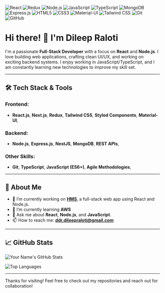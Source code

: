 ![React](https://img.shields.io/badge/-React-61DAFB?logo=react&logoColor=black&style=for-the-badge)
![Redux](https://img.shields.io/badge/-Redux-764ABC?logo=redux&logoColor=white&style=for-the-badge)
![Node.js](https://img.shields.io/badge/-Node.js-339933?logo=node.js&logoColor=white&style=for-the-badge)
![JavaScript](https://img.shields.io/badge/-JavaScript-F7DF1E?logo=javascript&logoColor=black&style=for-the-badge)
![TypeScript](https://img.shields.io/badge/-TypeScript-007ACC?logo=typescript&logoColor=white&style=for-the-badge)
![MongoDB](https://img.shields.io/badge/-MongoDB-47A248?logo=mongodb&logoColor=white&style=for-the-badge)
![Express.js](https://img.shields.io/badge/-Express.js-000000?logo=express&logoColor=white&style=for-the-badge)
![HTML5](https://img.shields.io/badge/-HTML5-E34F26?logo=html5&logoColor=white&style=for-the-badge)
![CSS3](https://img.shields.io/badge/-CSS3-1572B6?logo=css3&logoColor=white&style=for-the-badge)
![Material-UI](https://img.shields.io/badge/-Material--UI-0081CB?logo=material-ui&logoColor=white&style=for-the-badge)
![Tailwind CSS](https://img.shields.io/badge/-Tailwind%20CSS-06B6D4?logo=tailwindcss&logoColor=white&style=for-the-badge)
![Git](https://img.shields.io/badge/-Git-F05032?logo=git&logoColor=white&style=for-the-badge)
![GitHub](https://img.shields.io/badge/-GitHub-181717?logo=github&logoColor=white&style=for-the-badge)

<!--
## Hi there 👋
**ddr-dileep/ddr-dileep** is a ✨ _special_ ✨ repository because its `README.md` (this file) appears on your GitHub profile.

Here are some ideas to get you started:

- 🔭 I’m currently working on ...
- 🌱 I’m currently learning ...
- 👯 I’m looking to collaborate on ...
- 🤔 I’m looking for help with ...
- 💬 Ask me about ...
- 📫 How to reach me: ...
- 😄 Pronouns: ...
- ⚡ Fun fact: ...
-->
# Hi there! 👋 I'm Dileep Raloti

I'm a passionate **Full-Stack Developer** with a focus on **React** and **Node.js**. I love building web applications, crafting clean UI/UX, and working on exciting backend systems. I enjoy working in JavaScript/TypeScript, and I am constantly learning new technologies to improve my skill set.

---

## 🛠 Tech Stack & Tools

### Frontend:
- **React.js**, **Next.js**, **Redux**, **Tailwind CSS**, **Styled Components**, **Material-UI**,

### Backend:
- **Node.js**, **Express.js**, **NestJS**, **MongoDB**, **REST APIs**,

### Other Skills:
- **Git**, **TypeScript**, **JavaScript (ES6+)**, **Agile Methodologies**,

---

## 🚀 About Me
- 🔭 I’m currently working on **[HMS](link_to_project)**, a full-stack web app using React and Node.js.
- 🌱 I’m currently learning **AWS**
- 💬 Ask me about **React**, **Node.js**, and **JavaScript**.
- 📫 How to reach me: **[ddr.dileepraloti@gmail.com](mailto:ddr.dileepraloti@gmail.com)**

---

## 📈 GitHub Stats

![Your Name's GitHub Stats](https://github-readme-stats.vercel.app/api?username=ddr-dileep&show_icons=true&theme=radical)

![Top Languages](https://github-readme-stats.vercel.app/api/top-langs/?username=ddr-dileep&layout=compact&theme=radical)

---

Thanks for visiting! Feel free to check out my repositories and reach out for collaboration!
